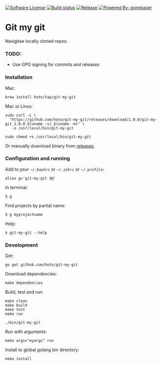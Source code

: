 [![Software License](https://img.shields.io/badge/license-MIT-brightgreen.svg?style=flat-square)](/LICENSE)
[![Build status](https://github.com/hoto/git-my-git/workflows/Build%20and%20test/badge.svg?branch=master)](https://github.com/hoto/git-my-git/actions)
[![Release](https://img.shields.io/github/release/hoto/git-my-git.svg?style=flat-square)](https://github.com/hoto/git-my-git/releases/latest)
[![Powered By: goreleaser](https://img.shields.io/badge/powered%20by-goreleaser-green.svg?style=flat-square)](https://github.com/goreleaser/goreleaser)

# Git my git

Navigitae locally cloned repos.

### TODO:

* Use GPG signing for commits and releases

### Installation
    
Mac:

    brew install hoto/tap/git-my-git

Mac or Linux:

    sudo curl -L \
      "https://github.com/hoto/git-my-git/releases/download/1.0.0/git-my-git_1.0.0_$(uname -s)_$(uname -m)" \
       -o /usr/local/bin/git-my-git

    sudo chmod +x /usr/local/bin/git-my-git
    
Or manually download binary from [releases](https://github.com/hoto/git-my-git/releases).
    
### Configuration and running

Add to your `~/.bashrc` or `~/.zshrc` or `~/.profile`:  

    alias g='git-my-git $@'

In terminal:

    $ g
    
Find projects by partial name:

    $ g myprojectname
        
Help:
  
    $ git-my-git --help
    
### Development

Get:

    go get github.com/hoto/git-my-git

Download dependencies:

    make dependencies

Build, test and run:

    make clean
    make build
    make test
    make run
    
    ./bin/git-my-git

Run with arguments:

    make args="myargs" run

Install to global golang bin directory:

    make install